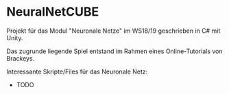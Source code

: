 # NeuralNetCUBE
Projekt für das Modul "Neuronale Netze" im WS18/19 geschrieben in C# mit Unity.

Das zugrunde liegende Spiel entstand im Rahmen eines Online-Tutorials von Brackeys. 

Interessante Skripte/Files für das Neuronale Netz:
- TODO
